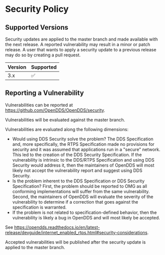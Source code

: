 # Security Policy

## Supported Versions

Security updates are applied to the master branch and made available with the next release.
A reported vulnerability may result in a minor or patch release.
A user that wants to apply a security update to a previous release may do so by creating a pull request.

| Version | Supported          |
| ------- | ------------------ |
| 3.x     | :white_check_mark: |

## Reporting a Vulnerability

Vulnerabilities can be reported at https://github.com/OpenDDS/OpenDDS/security.

Vulnerabilities will be evaluated against the master branch.

Vulnerabilities are evaluated along the following dimensions:

* Would using DDS Security solve the problem?
  The DDS Specification and, more specifically, the RTPS Specification made no provisions for security and it was assumed that applications run in a "secure" network.
  This led to the creation of the DDS Security Specification.
  If the vulnerability is intrinsic to the DDS/RTPS Specification and using DDS Security would address it, then the maintainers of OpenDDS will most likely not accept the vulnerability report and suggest using DDS Security.
* Is the problem inherent to the DDS Specification or DDS Security Specification?
  First, the problem should be reported to OMG as all conforming implementations will suffer from the same vulnerability.
  Second, the maintainers of OpenDDS will evaluate the severity of the vulnerability to determine if a correction that goes against the specification is warranted.
* If the problem is not related to specification-defined behavior, then the vulnerability is likely a bug in OpenDDS and will most likely be accepted.

See https://opendds.readthedocs.io/en/latest-release/devguide/internet_enabled_rtps.html#security-considerations.

Accepted vulnerabilities will be published after the security update is applied to the master branch.

